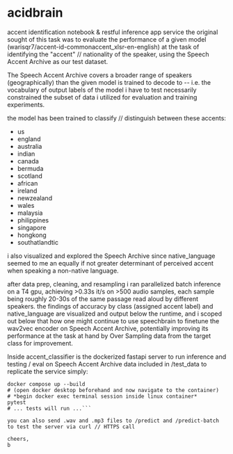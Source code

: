 # acidbrain
accent identification notebook & restful inference app service
the original sought of this task was to evaluate the performance of a given model (warisqr7/accent-id-commonaccent_xlsr-en-english)
at the task of identifying the "accent" // nationality of the speaker, using the Speech Accent Archive as our test dataset.

The Speech Accent Archive covers a broader range of speakers (geographically) than the given model is trained to decode to --
i.e. the vocabulary of output labels of the model i have to test necessarily constrained the subset of data i utilized for evaluation and training experiments.

the model has been trained to classify // distinguish between these accents:
- us
- england
- australia
- indian
- canada
- bermuda
- scotland
- african
- ireland
- newzealand
- wales
- malaysia
- philippines
- singapore
- hongkong
- southatlandtic

i also visualized and explored the Speech Archive since native_language seemed to me an equally if not greater determinant of perceived accent when speaking a non-native language.

after data prep, cleaning, and resampling i ran parallelized batch inference on a T4 gpu, achieving >0.33s it/s on >500 audio samples, each sample being roughly 20-30s of the same passage read aloud by different speakers.
the findings of accuracy by class (assigned accent label) and native_language are visualized and output below the runtime, and i scoped out below that how one might continue to use speechbrain to finetune the wav2vec encoder on Speech Accent Archive, potentially improving its performance
at the task at hand by Over Sampling data from the target class for improvement.

Inside accent_classifier is the dockerized fastapi server to run inference and testing / eval on Speech Accent Archive data included in /test_data
to replicate the service simply:
```cd accent_classifier/app
docker compose up --build
# (open docker desktop beforehand and now navigate to the container)
# *begin docker exec terminal session inside linux container*
pytest
# ... tests will run ...```

you can also send .wav and .mp3 files to /predict and /predict-batch to test the server via curl // HTTPS call

cheers,
b
